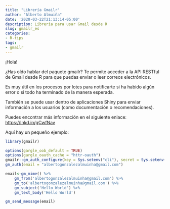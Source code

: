 ```yaml
---
title: "Librería Gmailr"
author: "Alberto Almuiña"
date: '2020-03-22T21:13:14-05:00'
description: Librería para usar Gmail desde R
slug: gmailr_es
categories: 
- R-tips
tags: 
- gmailr
---
```


¡Hola!

¿Has oído hablar del paquete gmailr? Te permite acceder a la API RESTful de Gmail desde R para que puedas enviar o leer correos electrónicos.

Es muy útil en los procesos por lotes para notificarte si ha habido algún error o si todo ha terminado de la manera esperada.

También se puede usar dentro de aplicaciones Shiny para enviar información a los usuarios (como documentación o recomendaciones).

Puedes encontrar más información en el siguiente enlace: https://lnkd.in/gCwfNav

Aquí hay un pequeño ejemplo:


```r
library(gmailr)

options(gargle_oob_default = TRUE)
options(gargle_oauth_cache = "httr-oauth")
gmailr::gm_auth_configure(key = Sys.setenv("cli"), secret = Sys.setenv("secret"), appname = 'DSpotyApp')
gm_auth(email = "albertogonzalezalmuinha@gmail.com")

email<-gm_mime() %>%
    gm_from('albertogonzalezalmuinha@gmail.com') %>%
    gm_to('albertogonzalezalmuinha@gmail.com') %>%
    gm_subject('Hello World') %>%
    gm_text_body('Hello World')

gm_send_message(email)
```

